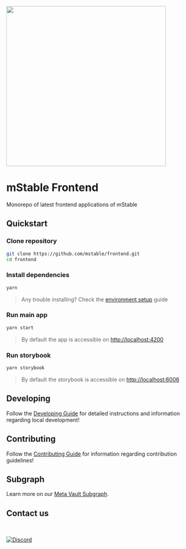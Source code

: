 <br/>
<img src="https://mstable.org/assets/img/email/mstable_logo_horizontal_black.png" width="420" >

<br />

# mStable Frontend

Monorepo of latest frontend applications of mStable

## Quickstart

### Clone repository

```bash
git clone https://github.com/mstable/frontend.git
cd frontend
```

### Install dependencies

```bash
yarn
```

> Any trouble installing? Check the [environment setup](./DEVELOPING.md#environment-setup) guide

### Run main app

```bash
yarn start
```

> By default the app is accessible on [http://localhost:4200](http://localhost:4200)

### Run storybook

```bash
yarn storybook
```

> By default the storybook is accessible on [http://localhost:6006](http://localhost:6006)

## Developing

Follow the [Developing Guide](./docs/DEVELOPING.md) for detailed instructions and information regarding local development!

## Contributing

Follow the [Contributing Guide](./docs/CONTRIBUTING.md) for information regarding contribution guidelines!

## Subgraph

Learn more on our [Meta Vault Subgraph](./docs/SUBGRAPH.md.md).

## Contact us

<br />

[![Discord](https://img.shields.io/discord/525087739801239552?color=7289DA&label=discord%20)](https://discordapp.com/channels/525087739801239552/)
